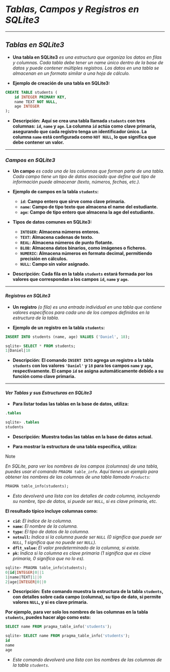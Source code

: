 <!-- Autor: Daniel Benjamin Perez Morales -->
<!-- GitHub: https://github.com/D4nitrix13 -->
<!-- GitLab: https://gitlab.com/D4nitrix13 -->
<!-- Correo electrónico: danielperezdev@proton.me -->

<!-- https://youtu.be/DFg1V-rO6Pg?t=2191 -->

# ***Tablas, Campos y Registros en SQLite3***

---

## ***Tablas en SQLite3***

- **Una tabla en SQLite3** *es una estructura que organiza los datos en filas y columnas. Cada tabla debe tener un name único dentro de la base de datos y puede contener múltiples registros. Los datos en una tabla se almacenan en un formato similar a una hoja de cálculo.*

- **Ejemplo de creación de una tabla en SQLite3:**

```sql
CREATE TABLE students (
    id INTEGER PRIMARY KEY,
    name TEXT NOT NULL,
    age INTEGER
);
```

- **Descripción:** **Aquí se crea una tabla llamada `students` con tres columnas: `id`, `name` y `age`. La columna `id` actúa como clave primaria, asegurando que cada registro tenga un identificador único. La columna `name` está configurada como `NOT NULL`, lo que significa que debe contener un valor.**

---

### ***Campos en SQLite3***

- **Un campo** *es cada una de las columnas que forman parte de una tabla. Cada campo tiene un tipo de datos asociado que define qué tipo de información puede almacenar (texto, números, fechas, etc.).*

- **Ejemplo de campos en la tabla `students`:**

  - **`id`:** **Campo entero que sirve como clave primaria.**
  - **`name`:** **Campo de tipo texto que almacena el name del estudiante.**
  - **`age`:** **Campo de tipo entero que almacena la age del estudiante.**

- **Tipos de datos comunes en SQLite3:**

  - **`INTEGER`:** **Almacena números enteros.**
  - **`TEXT`:** **Almacena cadenas de texto.**
  - **`REAL`:** **Almacena números de punto flotante.**
  - **`BLOB`:** **Almacena datos binarios, como imágenes o ficheros.**
  - **`NUMERIC`:** **Almacena números en formato decimal, permitiendo precisión en cálculos.**
  - **`NULL`:** **Campo sin valor asignado.**

- **Descripción:** **Cada fila en la tabla `students` estará formada por los valores que correspondan a los campos `id`, `name` y `age`.**

---

#### ***Registros en SQLite3***

- **Un registro** *(o fila) es una entrada individual en una tabla que contiene valores específicos para cada uno de los campos definidos en la estructura de la tabla.*

- **Ejemplo de un registro en la tabla `students`:**

```sql
INSERT INTO students (name, age) VALUES ('Daniel', 18);
```

```sql
sqlite> SELECT * FROM students;
1|Daniel|18
```

- **Descripción:** **El comando `INSERT INTO` agrega un registro a la tabla `students` con los valores `'Daniel'` y `18` para los campos `name` y `age`, respectivamente. El campo `id` se asigna automáticamente debido a su función como clave primaria.**

---

#### ***Ver Tablas y sus Estructuras en SQLite3***

- **Para listar todas las tablas en la base de datos, utiliza:**

```sql
.tables
```

```sql
sqlite> .tables
students
```

- **Descripción:** **Muestra todas las tablas en la base de datos actual.**

- **Para mostrar la estructura de una tabla específica, utiliza:**

> [!NOTE]
> *En SQLite, para ver los nombres de los campos (columnas) de una tabla, puedes usar el comando `PRAGMA table_info`. Aquí tienes un ejemplo para obtener los nombres de las columnas de una tabla llamada `Products`:*

```sql
PRAGMA table_info(students);
```

- *Esto devolverá una lista con los detalles de cada columna, incluyendo su nombre, tipo de datos, si puede ser `NULL`, si es clave primaria, etc.*

**El resultado típico incluye columnas como:**

- **`cid`:** *El índice de la columna.*
- **`name`:** *El nombre de la columna.*
- **`type`:** *El tipo de datos de la columna.*
- **`notnull`:** *Indica si la columna puede ser `NULL` (0 significa que puede ser `NULL`, 1 significa que no puede ser `NULL`).*
- **`dflt_value`:** *El valor predeterminado de la columna, si existe.*
- **`pk`:** *Indica si la columna es clave primaria (1 significa que es clave primaria, 0 significa que no lo es).*

```sql
sqlite> PRAGMA table_info(students);
0|id|INTEGER|0||1
1|name|TEXT|1||0
2|age|INTEGER|0||0
```

- **Descripción:** **Este comando muestra la estructura de la tabla `students`, con detalles sobre cada campo (columna), su tipo de dato, si permite valores `NULL`, y si es clave primaria.**

**Por ejemplo, para ver solo los nombres de las columnas en la tabla `students`, puedes hacer algo como esto:**

```sql
SELECT name FROM pragma_table_info('students');
```

```sql
sqlite> SELECT name FROM pragma_table_info('students');
id
name
age
```

- *Este comando devolverá una lista con los nombres de las columnas de la tabla `students`.*
